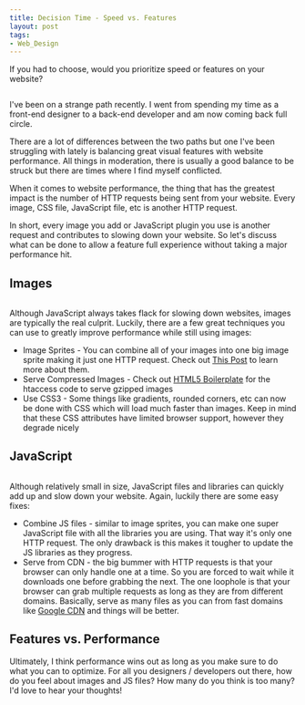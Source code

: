 ```yaml
---  
title: Decision Time - Speed vs. Features
layout: post
tags: 
- Web_Design
---
```

If you had to choose, would you prioritize speed or features on your website?

<div class="img-wrap"><img class="size-full wp-image-2341" title="speed_vs_performance" src="{{ site.url }}/images/speed_vs_performance.jpeg" alt="" /></div>

I've been on a strange path recently. I went from spending my time as a front-end designer to a back-end developer and am now coming back full circle.

There are a lot of differences between the two paths but one I've been struggling with lately is balancing great visual features with website performance. All things in moderation, there is usually a good balance to be struck but there are times where I find myself conflicted.

When it comes to website performance, the thing that has the greatest impact is the number of HTTP requests being sent from your website. Every image, CSS file, JavaScript file, etc is another HTTP request.

In short, every image you add or JavaScript plugin you use is another request and contributes to slowing down your website. So let's discuss what can be done to allow a feature full experience without taking a major performance hit.

## Images

<div class="img-wrap"><img src="{{ site.url }}/images/speed_v_performance_images.jpeg" alt="" title="speed_v_performance_images" class="alignnone size-full wp-image-2346" /></div>

Although JavaScript always takes flack for slowing down websites, images are typically the real culprit. Luckily, there are a few great techniques you can use to greatly improve performance while still using images:

+ Image Sprites - You can combine all of your images into one big image sprite making it just one HTTP request. Check out <a href="http://css-tricks.com/css-sprites/">This Post</a> to learn more about them.
+ Serve Compressed Images - Check out <a href="http://html5boilerplate.com/">HTML5 Boilerplate</a> for the htaccess code to serve gzipped images
+ Use CSS3 - Some things like gradients, rounded corners, etc can now be done with CSS which will load much faster than images. Keep in mind that these CSS attributes have limited browser support, however they degrade nicely

## JavaScript

<div class="img-wrap"><img src="{{ site.url }}/images/libraries.jpg" alt="" title="libraries" class="alignnone size-full wp-image-2349" /></div>

Although relatively small in size, JavaScript files and libraries can quickly add up and slow down your website. Again, luckily there are some easy fixes:

+ Combine JS files - similar to image sprites, you can make one super JavaScript file with all the libraries you are using. That way it's only one HTTP request. The only drawback is this makes it tougher to update the JS libraries as they progress.
+ Serve from CDN - the big bummer with HTTP requests is that your browser can only handle one at a time. So you are forced to wait while it downloads one before grabbing the next. The one loophole is that your browser can grab multiple requests as long as they are from different domains. Basically, serve as many files as you can from fast domains like <a href="https://developers.google.com/speed/libraries/devguide">Google CDN</a> and things will be better.

## Features vs. Performance

Ultimately, I think performance wins out as long as you make sure to do what you can to optimize. For all you designers / developers out there, how do you feel about images and JS files? How many do you think is too many? I'd love to hear your thoughts!